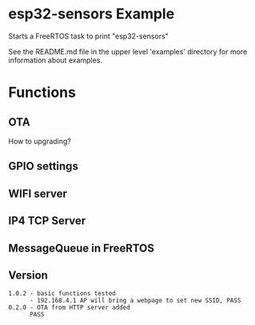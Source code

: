# esp32-sensors Example

Starts a FreeRTOS task to print "esp32-sensors"

See the README.md file in the upper level 'examples' directory for more information about examples.


# Functions
## OTA
How to upgrading?


## GPIO settings


## WIFI server

## IP4 TCP Server

## MessageQueue in FreeRTOS

## Version

```
1.0.2 - basic functions tested
      - 192.168.4.1 AP will bring a webpage to set new SSID, PASS
0.2.0 - OTA from HTTP server added
      PASS
      
```



